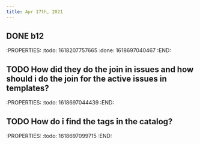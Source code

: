 ```yaml
---
title: Apr 17th, 2021
---
```


## DONE b12
:PROPERTIES:
:todo: 1618207757665
:done: 1618697040467
:END:
## TODO How did they do the join in issues and how should i do the join for the active issues in templates?
:PROPERTIES:
:todo: 1618697044439
:END:
## TODO How do i find the tags in the catalog?
:PROPERTIES:
:todo: 1618697099715
:END:
##
